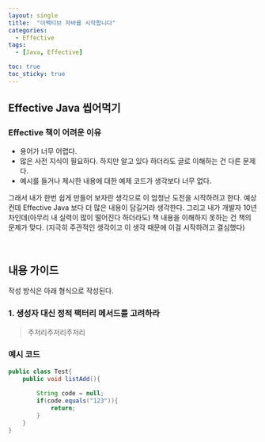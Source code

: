```yaml
---
layout: single
title:  "이펙티브 자바를 시작합니다"
categories:
  - Effective
tags:
  - [Java, Effective]

toc: true
toc_sticky: true
---
```



## Effective Java 씹어먹기

### Effective 책이 어려운 이유
- 용어가 너무 어렵다.
- 많은 사전 지식이 필요하다. 하지만 알고 있다 하더라도 글로 이해하는 건 다른 문제다.
- 예시를 들거나 제시한 내용에 대한 예제 코드가 생각보다 너무 없다. 

그래서 내가 한번 쉽게 만들어 보자란 생각으로 이 엄청난 도전을 시작하려고 한다.
예상컨데 Effective Java 보다 더 많은 내용이 담길거라 생각한다.
그리고 내가 개발자 10년차인데(아무리 내 실력이 많이 떨어진다 하더라도) 책 내용을 이해하지 못하는 건 책의 문제가 맞다.
(지극히 주관적인 생각이고 이 생각 때문에 이걸 시작하려고 결심했다)


<br>

## 내용 가이드

작성 방식은 아래 형식으로 작성된다.

### 1. 생성자 대신 정적 팩터리 메서드를 고려하라
> 주저리주저리주저리

### 예시 코드

```java
public class Test{
    public void listAdd(){
    
        String code = null;
        if(code.equals("123")){
            return;
        }
    }
}
```
